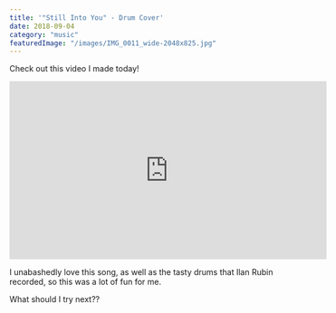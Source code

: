 ```yaml
---
title: '"Still Into You" - Drum Cover'
date: 2018-09-04
category: "music"
featuredImage: "/images/IMG_0011_wide-2048x825.jpg"
---
```


Check out this video I made today!

<div class="embed"><iframe width="560" height="315" src="https://www.youtube.com/embed/GQ5VFgWQqQg" title="YouTube video player" frameborder="0" allow="accelerometer; autoplay; clipboard-write; encrypted-media; gyroscope; picture-in-picture" allowfullscreen></iframe></div>

I unabashedly love this song, as well as the tasty drums that Ilan Rubin recorded, so this was a lot of fun for me.

What should I try next??
